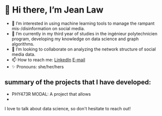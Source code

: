 # 👋 Hi there, I’m Jean Law

- 👀 I’m interested in using machine learning tools to manage the rampant mis-/disinformation on social media.
- 🌱 I’m currently in my third year of studies in the ingénieur polytechnicien program, developing my knowledge on data science and graph algorithms.
- 💞️ I’m looking to collaborate on analyzing the network structure of social media data. 
- 📫 How to reach me: [LinkedIn](https://www.linkedin.com/in/jean-law/) <a href="mailto:lawjean1999@gmail.com">E-mail</a>
- ✨ Pronouns: she/her/hers

## summary of the projects that I have developed:
- PHY473R MODAL: A project that allows 
- 


I love to talk about data science, so don't hesitate to reach out! 
